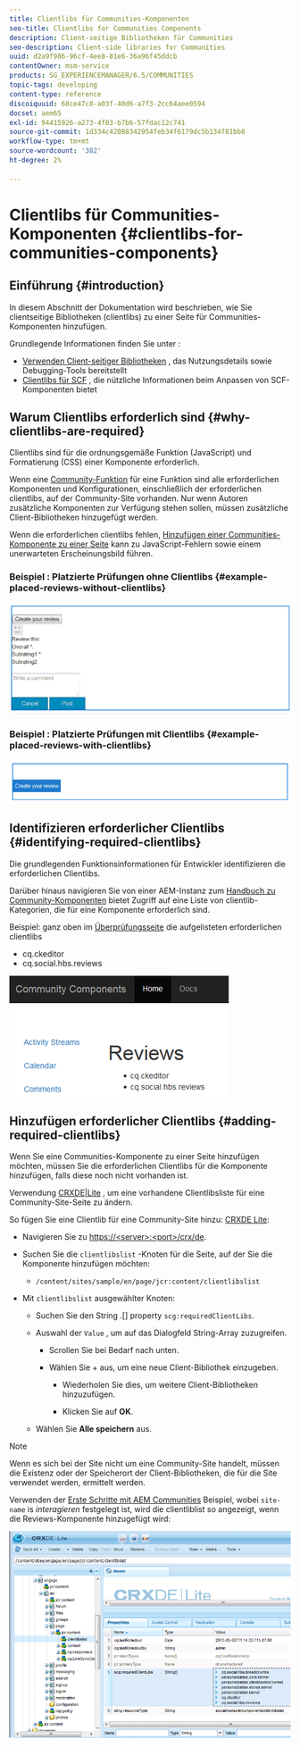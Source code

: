 ```yaml
---
title: Clientlibs für Communities-Komponenten
seo-title: Clientlibs for Communities Components
description: Client-seitige Bibliotheken für Communities
seo-description: Client-side libraries for Communities
uuid: d2a9f986-96cf-4ee8-81e6-36a96f45ddcb
contentOwner: msm-service
products: SG_EXPERIENCEMANAGER/6.5/COMMUNITIES
topic-tags: developing
content-type: reference
discoiquuid: 68ce47c8-a03f-40d6-a7f3-2cc64aee0594
docset: aem65
exl-id: 94415926-a273-4f03-b7b6-57fdac12c741
source-git-commit: 1d334c42088342954feb34f6179dc5b134f81bb8
workflow-type: tm+mt
source-wordcount: '382'
ht-degree: 2%

---
```


# Clientlibs für Communities-Komponenten {#clientlibs-for-communities-components}

## Einführung    {#introduction}

In diesem Abschnitt der Dokumentation wird beschrieben, wie Sie clientseitige Bibliotheken (clientlibs) zu einer Seite für Communities-Komponenten hinzufügen.

Grundlegende Informationen finden Sie unter :

* [Verwenden Client-seitiger Bibliotheken](/help/sites-developing/clientlibs.md) , das Nutzungsdetails sowie Debugging-Tools bereitstellt
* [Clientlibs für SCF](/help/communities/client-customize.md#clientlibs) , die nützliche Informationen beim Anpassen von SCF-Komponenten bietet


## Warum Clientlibs erforderlich sind {#why-clientlibs-are-required}

Clientlibs sind für die ordnungsgemäße Funktion (JavaScript) und Formatierung (CSS) einer Komponente erforderlich.

Wenn eine [Community-Funktion](/help/communities/functions.md) für eine Funktion sind alle erforderlichen Komponenten und Konfigurationen, einschließlich der erforderlichen clientlibs, auf der Community-Site vorhanden. Nur wenn Autoren zusätzliche Komponenten zur Verfügung stehen sollen, müssen zusätzliche Client-Bibliotheken hinzugefügt werden.

Wenn die erforderlichen clientlibs fehlen, [Hinzufügen einer Communities-Komponente zu einer Seite](/help/communities/author-communities.md) kann zu JavaScript-Fehlern sowie einem unerwarteten Erscheinungsbild führen.

### Beispiel : Platzierte Prüfungen ohne Clientlibs {#example-placed-reviews-without-clientlibs}

![platzierte Rezensionen](assets/placed-reviews.png)

### Beispiel : Platzierte Prüfungen mit Clientlibs {#example-placed-reviews-with-clientlibs}

![review-clientlibs](assets/reviews-clientlibs.png)

## Identifizieren erforderlicher Clientlibs {#identifying-required-clientlibs}

Die grundlegenden Funktionsinformationen für Entwickler identifizieren die erforderlichen Clientlibs.

Darüber hinaus navigieren Sie von einer AEM-Instanz zum [Handbuch zu Community-Komponenten](/help/communities/components-guide.md) bietet Zugriff auf eine Liste von clientlib-Kategorien, die für eine Komponente erforderlich sind.

Beispiel: ganz oben im [Überprüfungsseite](https://localhost:4502/content/community-components/en/reviews.html) die aufgelisteten erforderlichen clientlibs

* cq.ckeditor
* cq.social.hbs.reviews

![clientlibs-views](assets/clientlibs-reviews.png)

## Hinzufügen erforderlicher Clientlibs {#adding-required-clientlibs}

Wenn Sie eine Communities-Komponente zu einer Seite hinzufügen möchten, müssen Sie die erforderlichen Clientlibs für die Komponente hinzufügen, falls diese noch nicht vorhanden ist.

Verwendung [CRXDE|Lite](#using-crxde-lite) , um eine vorhandene Clientlibsliste für eine Community-Site-Seite zu ändern.

So fügen Sie eine Clientlib für eine Community-Site hinzu: [CRXDE Lite](/help/sites-developing/developing-with-crxde-lite.md):

* Navigieren Sie zu [https://&lt;server>:&lt;port>/crx/de](https://localhost:4502/crx/de).
* Suchen Sie die `clientlibslist` -Knoten für die Seite, auf der Sie die Komponente hinzufügen möchten:

   * `/content/sites/sample/en/page/jcr:content/clientlibslist`

* Mit `clientlibslist` ausgewählter Knoten:

   * Suchen Sie den String .[] property `scg:requiredClientLibs`.
   * Auswahl der `Value` , um auf das Dialogfeld String-Array zuzugreifen.

      * Scrollen Sie bei Bedarf nach unten.
      * Wählen Sie + aus, um eine neue Client-Bibliothek einzugeben.

         * Wiederholen Sie dies, um weitere Client-Bibliotheken hinzuzufügen.

         * Klicken Sie auf **OK**.
   * Wählen Sie **Alle speichern** aus.


>[!NOTE]
>
>Wenn es sich bei der Site nicht um eine Community-Site handelt, müssen die Existenz oder der Speicherort der Client-Bibliotheken, die für die Site verwendet werden, ermittelt werden.

Verwenden der [Erste Schritte mit AEM Communities](/help/communities/getting-started.md) Beispiel, wobei `site-name` is *interagieren* festgelegt ist, wird die clientliblist so angezeigt, wenn die Reviews-Komponente hinzugefügt wird:

![review-component](assets/review-component.png)
